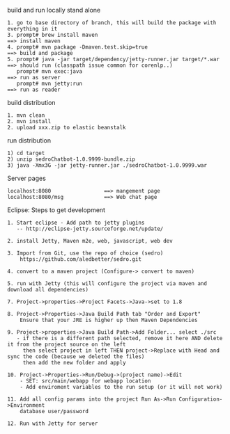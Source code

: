 build and run locally stand alone

	1. go to base directory of branch, this will build the package with everything in it
	3. prompt# brew install maven                                          ==> install maven
	4. prompt# mvn package -Dmaven.test.skip=true                          ==> build and package
	5. prompt# java -jar target/dependency/jetty-runner.jar target/*.war   ==> should run (classpath issue common for corenlp..)
       prompt# mvn exec:java                                               ==> run as server
       prompt# mvn jetty:run                                               ==> run as reader

build distribution

	1. mvn clean
	2. mvn install
	2. upload xxx.zip to elastic beanstalk       

run distribution

	1) cd target
	2) unzip sedroChatbot-1.0.9999-bundle.zip 
	3) java -Xmx3G -jar jetty-runner.jar ./sedroChatbot-1.0.9999.war
	
Server pages

	localhost:8080                 ==> mangement page
	localhost:8080/msg             ==> Web chat page
	        
      
Eclipse: Steps to get development

	1. Start eclipse - Add path to jetty plugins
	   -- http://eclipse-jetty.sourceforge.net/update/
	   
	2. install Jetty, Maven m2e, web, javascript, web dev
		  
	3. Import from Git, use the repo of choice (sedro)	
		https://github.com/aledbetter/sedro.git

	4. convert to a maven project (Configure-> convert to maven)
	
	5. run with Jetty (this will configure the project via maven and download all dependencies)
		
	7. Project->properties->Project Facets->Java->set to 1.8
	
	8. Project->Properties->Java Build Path tab "Order and Export"
		Ensure that your JRE is higher up then Maven Dependencies
		
	9. Project->properties->Java Build Path->Add Folder... select ./src
	   - if there is a different path selected, remove it here AND delete it from the project source on the left 
	     then select project in left THEN project->Replace with Head and sync the code (because we deleted the files)
	     then add the new folder and apply 
		
	10. Project->Properties->Run/Debug->(project name)->Edit
		- SET: src/main/webapp for webapp location
		- Add enviroment variables to the run setup (or it will not work)
	
	11. Add all config params into the project Run As->Run Configuration->Environment
	    database user/password
	
	12. Run with Jetty for server
	